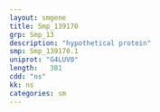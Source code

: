 ```yaml
---
layout: smgene
title: Smp_139170
grp: Smp_13
description: "hypothetical protein"
smp: Smp_139170.1
uniprot: "G4LUV0"
length:   381
cdd: "ns"
kk: ns
categories: sm
---
```

